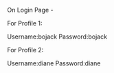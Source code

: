 On Login Page - 

For Profile 1:

Username:bojack
Password:bojack


For Profile 2:

Username:diane
Password:diane
